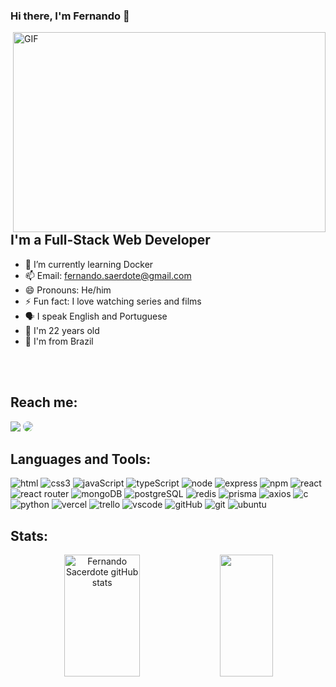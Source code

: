 ### Hi there, I'm Fernando 👋

<img align="right" alt="GIF" src="https://user-images.githubusercontent.com/74038190/212750999-42ff8a64-dad8-4772-9648-849968543991.gif" width="500" height="320" />

## I'm a Full-Stack Web Developer
- 🌱 I’m currently learning Docker
- 📫 Email: fernando.saerdote@gmail.com
- 😄 Pronouns: He/him
- ⚡ Fun fact: I love watching series and films
- 🗣️ I speak English and Portuguese
- 🎂 I'm 22 years old
- 📍 I'm from Brazil

<br/>
<br/>

## Reach me:

<a href = "mailto:fernando.saerdote@gmail.com"> <img src="https://img.shields.io/badge/Gmail-D14836?style=for-the-badge&logo=gmail&logoColor=white" target="_blank"></a>
<a href="https://www.linkedin.com/in/fsacerdote/" target="_blank"><img src="https://img.shields.io/badge/-LinkedIn-%230077B5?style=for-the-badge&logo=linkedin&logoColor=white" style="border-radius: 30px" target="_blank"></a> 

## Languages and Tools:

<div display:"flex">  
  <img alt="html" src="https://img.shields.io/badge/HTML5-E34F26?style=for-the-badge&logo=html5&logoColor=white">
  <img alt="css3" src="https://img.shields.io/badge/CSS3-1572B6?style=for-the-badge&logo=css3&logoColor=white">
  <img alt="javaScript" src="https://img.shields.io/badge/JavaScript-323330?style=for-the-badge&logo=javascript&logoColor=F7DF1E">
  <img alt="typeScript" src="https://img.shields.io/badge/TypeScript-007ACC?style=for-the-badge&logo=typescript&logoColor=white">
  <img alt="node" src="https://img.shields.io/badge/Node%20js-339933?style=for-the-badge&logo=nodedotjs&logoColor=white">
  <img alt="express" src="https://img.shields.io/badge/Express%20js-000000?style=for-the-badge&logo=express&logoColor=white">
  <img alt="npm" src="https://img.shields.io/badge/npm-CB3837?style=for-the-badge&logo=npm&logoColor=white">
  <img alt="react" src="https://img.shields.io/badge/React-20232A?style=for-the-badge&logo=react&logoColor=61DAFB">
  <img alt="react router" src="https://img.shields.io/badge/React_Router-CA4245?style=for-the-badge&logo=react-router&logoColor=white">
  <img alt="mongoDB" src="https://img.shields.io/badge/MongoDB-4EA94B?style=for-the-badge&logo=mongodb&logoColor=white">
  <img alt="postgreSQL" src="https://img.shields.io/badge/PostgreSQL-316192?style=for-the-badge&logo=postgresql&logoColor=white">
  <img alt="redis" src="https://img.shields.io/badge/redis-%23DD0031.svg?&style=for-the-badge&logo=redis&logoColor=white">
  <img alt="prisma" src="https://img.shields.io/badge/Prisma-3982CE?style=for-the-badge&logo=Prisma&logoColor=white">
  <img alt="axios" src="https://img.shields.io/badge/axios-671ddf?&style=for-the-badge&logo=axios&logoColor=white">
  <img alt="c" src="https://img.shields.io/badge/C-00599C?style=for-the-badge&logo=c&logoColor=white">
  <img alt="python" src="https://img.shields.io/badge/Python-FFD43B?style=for-the-badge&logo=python&logoColor=blue">
  <img alt="vercel" src="https://img.shields.io/badge/Vercel-000000?style=for-the-badge&logo=vercel&logoColor=white">
  <img alt="trello" src="https://img.shields.io/badge/Trello-0052CC?style=for-the-badge&logo=trello&logoColor=white">
  <img alt="vscode" src="https://img.shields.io/badge/VSCode-0078D4?style=for-the-badge&logo=visual%20studio%20code&logoColor=white">
  <img alt="gitHub" src="https://img.shields.io/badge/GitHub-100000?style=for-the-badge&logo=github&logoColor=white">
  <img alt="git" src="https://img.shields.io/badge/GIT-E44C30?style=for-the-badge&logo=git&logoColor=white">
  <img alt="ubuntu" src="https://img.shields.io/badge/Ubuntu-E95420?style=for-the-badge&logo=ubuntu&logoColor=white">
</div>

## Stats:

<div align="center">  
  <img width="49%" height="195px" src="https://github-readme-stats.vercel.app/api?username=FSacerdote&show_icons=true&count_private=true&hide_border=true&title_color=6A5ACD&icon_color=FFDAB9&text_color=FFFFFF&bg_color=0d1117" alt="Fernando Sacerdote gitHub stats" /> 
  <img width="41%" height="195px" src="https://github-readme-stats.vercel.app/api/top-langs/?username=FSacerdote&layout=compact&hide_border=true&title_color=6A5ACD&text_color=FFFFFF&bg_color=0d1117" />
</div> 

